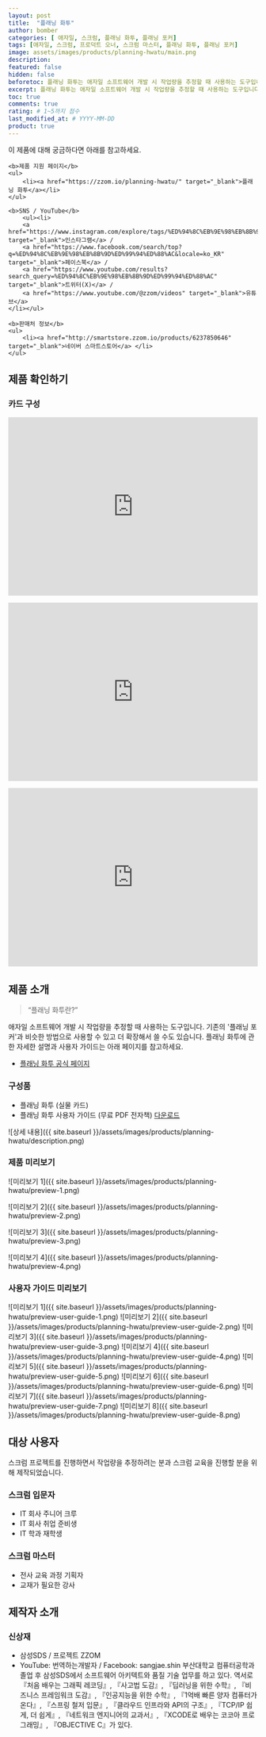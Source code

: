 ```yaml
---
layout: post
title:  "플래닝 화투"
author: bomber
categories: [ 애자일, 스크럼, 플래닝 화투, 플래닝 포커]
tags: [애자일, 스크럼, 프로덕트 오너, 스크럼 마스터, 플래닝 화투, 플래닝 포커]
image: assets/images/products/planning-hwatu/main.png
description: 
featured: false
hidden: false
beforetoc: 플래닝 화투는 애자일 소프트웨어 개발 시 작업량을 추정할 때 사용하는 도구입니다. 기존의 플래닝 포커과 비슷한 방법으로 사용할 수 있고 더 확장해서 쓸 수도 있습니다.
excerpt: 플래닝 화투는 애자일 소프트웨어 개발 시 작업량을 추정할 때 사용하는 도구입니다. 기존의 플래닝 포커과 비슷한 방법으로 사용할 수 있고 더 확장해서 쓸 수도 있습니다.
toc: true
comments: true
rating: # 1~5까지 점수
last_modified_at: # YYYY-MM-DD
product: true
---
```



<div class="note">
    <p>이 제품에 대해 궁금하다면 아래를 참고하세요.</p>

    <b>제품 지원 페이지</b>
    <ul>
        <li><a href="https://zzom.io/planning-hwatu/" target="_blank">플래닝 화투</a></li>
    </ul>   

    <b>SNS / YouTube</b>
        <ul><li>
        <a href="https://www.instagram.com/explore/tags/%ED%94%8C%EB%9E%98%EB%8B%9D%ED%99%94%ED%88%AC/" target="_blank">인스타그램</a> / 
        <a href="https://www.facebook.com/search/top?q=%ED%94%8C%EB%9E%98%EB%8B%9D%ED%99%94%ED%88%AC&locale=ko_KR" target="_blank">페이스북</a> / 
        <a href="https://www.youtube.com/results?search_query=%ED%94%8C%EB%9E%98%EB%8B%9D%ED%99%94%ED%88%AC" target="_blank">트위터(X)</a> / 
        <a href="https://www.youtube.com/@zzom/videos" target="_blank">유튜브</a>
    </li></ul>
  
    <b>판매처 정보</b>
    <ul>
        <li><a href="http://smartstore.zzom.io/products/6237850646" target="_blank">네이버 스마트스토어</a> </li>
    </ul>

</div>

## 제품 확인하기

### 카드 구성
<p><iframe style="width:100%;" height="360" src="https://www.youtube.com/embed/60kdK3EtJeA?si=vJTRdj_jT-jYiZod" frameborder="0" allow="accelerometer; autoplay; clipboard-write; encrypted-media; gyroscope; picture-in-picture; web-share" allowfullscreen></iframe></p>

<p><iframe style="width:100%;" height="360" src="https://www.youtube.com/embed/OWZQt-wAOWA?si=A2z7FAbVdZ_IcL1V" frameborder="0" allow="accelerometer; autoplay; clipboard-write; encrypted-media; gyroscope; picture-in-picture; web-share" allowfullscreen></iframe></p>

<p><iframe style="width:100%;" height="360" src="https://www.youtube.com/embed/bV-6ro5oPOU?si=iROsm9tk-_XqvQt6" frameborder="0" allow="accelerometer; autoplay; clipboard-write; encrypted-media; gyroscope; picture-in-picture; web-share" allowfullscreen></iframe></p>

## 제품 소개

<blockquote>“플래닝 화투란?”</blockquote>

<p>
애자일 소프트웨어 개발 시 작업량을 추정할 때 사용하는 도구입니다.
기존의 '플래닝 포커'과 비슷한 방법으로 사용할 수 있고 더 확장해서 쓸 수도 있습니다.
플래닝 화투에 관한 자세한 설명과 사용자 가이드는 아래 페이지를 참고하세요.
</p>

<ul>
    <li><a href="https://zzom.io/planning-hwatu/" target="_blank">플래닝 화투 공식 페이지</a> </li>
</ul>

### 구성품
* 플래닝 화투 (실물 카드)
* 플래닝 화투 사용자 가이드 (무료 PDF 전자책) [다운로드](https://bit.ly/3PXcA1D)

![상세 내용]({{ site.baseurl }}/assets/images/products/planning-hwatu/description.png)

### 제품 미리보기

![미리보기 1]({{ site.baseurl }}/assets/images/products/planning-hwatu/preview-1.png)

![미리보기 2]({{ site.baseurl }}/assets/images/products/planning-hwatu/preview-2.png)

![미리보기 3]({{ site.baseurl }}/assets/images/products/planning-hwatu/preview-3.png)

![미리보기 4]({{ site.baseurl }}/assets/images/products/planning-hwatu/preview-4.png)

### 사용자 가이드 미리보기

![미리보기 1]({{ site.baseurl }}/assets/images/products/planning-hwatu/preview-user-guide-1.png)
![미리보기 2]({{ site.baseurl }}/assets/images/products/planning-hwatu/preview-user-guide-2.png)
![미리보기 3]({{ site.baseurl }}/assets/images/products/planning-hwatu/preview-user-guide-3.png)
![미리보기 4]({{ site.baseurl }}/assets/images/products/planning-hwatu/preview-user-guide-4.png)
![미리보기 5]({{ site.baseurl }}/assets/images/products/planning-hwatu/preview-user-guide-5.png)
![미리보기 6]({{ site.baseurl }}/assets/images/products/planning-hwatu/preview-user-guide-6.png)
![미리보기 7]({{ site.baseurl }}/assets/images/products/planning-hwatu/preview-user-guide-7.png)
![미리보기 8]({{ site.baseurl }}/assets/images/products/planning-hwatu/preview-user-guide-8.png)

## 대상 사용자

스크럼 프로젝트를 진행하면서 작업량을 추정하려는 분과 스크럼 교육을 진행할 분을 위해 제작되었습니다.

### 스크럼 입문자
* IT 회사 주니어 크루
* IT 회사 취업 준비생
* IT 학과 재학생

### 스크럼 마스터
* 전사 교육 과정 기획자
* 교재가 필요한 강사

## 제작자 소개
### 신상재
* 삼성SDS / 프로젝트 ZZOM
* YouTube: 번역하는개발자 / Facebook: sangjae.shin
부산대학교 컴퓨터공학과 졸업 후 삼성SDS에서 소프트웨어 아키텍트와 품질 기술 업무를 하고 있다. 역서로 『처음 배우는 그래픽 레코딩』, 『사고법 도감』, 『딥러닝을 위한 수학』, 『비즈니스 프레임워크 도감』, 『인공지능을 위한 수학』, 『1억배 빠른 양자 컴퓨터가 온다』, 『스프링 철저 입문』, 『클라우드 인프라와 API의 구조』, 『TCP/IP 쉽게, 더 쉽게』, 『네트워크 엔지니어의 교과서』, 『XCODE로 배우는 코코아 프로그래밍』, 『OBJECTIVE C』가 있다.

